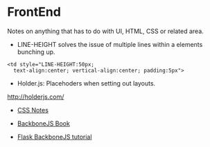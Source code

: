 # FrontEnd
Notes on anything that has to do with UI, HTML, CSS or related area. 


* LINE-HEIGHT solves the issue of multiple lines within a <td></td> elements
  bunching up.
```
<td style="LINE-HEIGHT:50px;
  text-align:center; vertical-align:center; padding:5px">
```
* Holder.js:
Placehoders when setting out layouts.

http://holderjs.com/

* [CSS Notes](https://github.com/bdastur/notes/tree/master/frontend/css.md)

* [BackboneJS Book](https://addyosmani.com/backbone-fundamentals/#backbone-basics)
* [Flask BackboneJS tutorial](http://simplectic.com/blog/2014/flask-todomvc-part1/)


